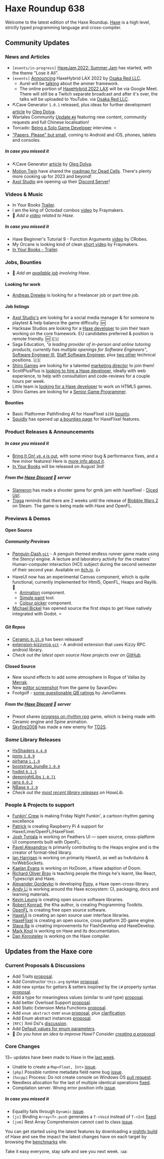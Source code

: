 [_template]: ../templates/roundup.html
[date]: / "2022-07-28 09:33:00"
[modified]: / "2022-07-28 10:01:00"
[published]: / "2022-07-28 12:00:00"
[description]: / "The latest news covering the Haxe community, featuring upcoming talks, the latest HaxeLib releases, game previews and lots more!"
[contributor]: https://twitter.com/teormech "Alexander Hohlov"

# Haxe Roundup 638

Welcome to the latest edition of the Haxe Roundup. [Haxe](http://haxe.org/?ref=haxe.io) is a high level, strictly typed programming language and cross-compiler.

## Community Updates

### News and Articles

- `[events/in-progress]` [HaxeJam 2022: Summer Jam](https://itch.io/jam/haxejam-2022-summer-jam) has started, with the theme "Lose it All".
- `[events]` [Announcing](https://osakared.io/blog/2022-07-11-announcing-haxehybrid-lax-2022) HaxeHybrid LAX 2022 by [Osaka Red LLC](https://twitter.com/osakared/status/1546573866637606913).
  - Aurel will be [talking](https://twitter.com/osakared/status/1550896415794114561) about the ammer framework.
  - The online portion of [HaxeHybrid 2022 LAX](https://www.eventbrite.com/e/haxehybrid-tickets-372431020207) will be via Google Meet. There will still be a Twitch separate broadcast and after it's over, the talks will be uploaded to YouTube. via [Osaka Red LLC](https://twitter.com/osakared/status/1549845030637953024).
- ⛏️Cave Generator `1.0.1` released, plus ideas for further development [article](https://www.patreon.com/posts/cave-generator-1-69424288) by [Oleg Dolya](https://twitter.com/watawatabou/status/1550501575700914177).
- Wartales Community [Update `#4`](https://store.steampowered.com/news/app/1527950/view/3383909822381942160) featuring new content, community requests and full Chinese localisation!
- Torcado: [Being a Solo Game Developer](https://80.lv/articles/torcado-being-a-solo-game-developer) interview. :star:
- ["Papers, Please" but small](https://twitter.com/dukope/status/1550895020861181952), coming to Android and iOS, phones, tablets and consoles.

##### _In case you missed it_

- ⛏️Cave Generator [article](https://www.patreon.com/posts/69286048) by [Oleg Dolya](https://twitter.com/watawatabou/status/1549387303579164672).
- [Motion Twin](https://twitter.com/motiontwin/status/1549416272240054272) have shared the [roadmap for Dead Cells](https://store.steampowered.com/news/app/588650/view/3346754034231946658). There's plenty more cooking up for 2023 and beyond!
- [Axol Studio](https://twitter.com/AxolStudio/status/1549154111794384903) are opening up their [Discord Server](https://discord.gg/a9JQRBzp)!

### Videos & Music

- In Your Books [Trailer](https://www.youtube.com/watch?v=6oxaCdu6TNk&widget_referrer=haxe.io).
- I am the king of Octodad combos [video](https://www.youtube.com/shorts/gWDU_2sjyes?widget_referrer=haxe.io) by Fraymakers.
- :memo: _Add a [video](https://github.com/skial/haxe.io/labels/video) related to Haxe_.

##### _In case you missed it_

- Haxe Beginner's Tutorial 9 - Function Arguments [video](https://www.youtube.com/watch?v=UjTWhkSCSUI&widget_referrer=haxe.io) by CRobes.
- My Orcane is looking kind of clean [short video](https://www.youtube.com/shorts/wxZIoIegpr8?widget_referrer=haxe.io) by Fraymakers.
- [In Your Books - Trailer](https://www.youtube.com/watch?v=6oxaCdu6TNk&widget_referrer=haxe.io).

### Jobs, Bounties

- :memo: _Add an [available job](https://github.com/skial/haxe.io/labels/jobs) involving Haxe_.

#### Looking for work

- [Andreas Drewke](https://twitter.com/andreas_drewke/status/1388457246275821571) is looking for a freelancer job or part time job.

#### Job listings

- [Axol Studio's](https://twitter.com/AxolStudio/status/1544735107432472576) are looking for a social media manager & for someone to playtest & help balance the game difficulty. :new:
- Hacksaw Studios are looking for a [Haxe developer](https://github.com/skial/haxe.io/issues/992) to join their team working on the core framework. EU candidates preferred & position is remote friendly. :new: :eu:
- Saga Education, _"a leading provider of in-person and online tutoring products, currently has multiple openings for Software Engineers"_, [Software Engineer III](https://www.sagaeducation.org/careers?gh_jid=6026420002), [Staff Software Engineer](https://www.sagaeducation.org/careers?gh_jid=5973477002), plus [two other](https://github.com/skial/haxe.io/issues/974) technical positions. :us:
- [Shiro Games](https://twitter.com/shirogames/status/1488530669257076745) are looking for a talented [marketing director](https://shirogames.com/jobs/marketing-director/) to join them!
- ScottPlusPlus is [looking to hire a Haxe developer](https://twitter.com/ScottPlusPlus/status/1485395961304129538), ideally with web experience, to help with consultation and code-reviews for a couple hours per week.
- Little team is [looking for a Haxe developer](https://gamedev.ru/job/forum/?id=264871) to work on HTML5 games.
- Shiro Games are looking for a [Senior Game Programmer](https://shirogames.com/jobs/senior-game-programmer/).

#### Bounties
- Basic Platformer Pathfinding AI for HaxeFlixel `$150` [bounty](https://github.com/chosencharacters/squidBounties/issues/5).
- [Squidly](https://twitter.com/squuuidly/status/1243925472121151488) has opened up [a bounties page](https://github.com/chosencharacters/squidBounties) for HaxeFlixel features.

### Product Releases & Announcements

##### _In case you missed it_

- [Bring It On! `v0.4` is out](https://twitter.com/AxolStudio/status/1549053127713665025), with some minor bug & performance fixes, and a few minor features! Here is [more info about it](https://axolstudio.itch.io/bring-it-on/devlog/405702/v04-bugs-and-performance-tweaks).
- [In Your Books](https://store.steampowered.com/app/1681310/in_your_books/) will be released on August 3rd!

##### From the [Haxe Discord] :key: server

- [Slameron](https://discord.com/channels/162395145352904705/162664383082790912/998396590379253781) has made a shooter game for gmtk jam with haxeflixel - [Diced Up!](https://slameron.itch.io/diced-up).
- [Tigga](https://discord.com/channels/162395145352904705/162664383082790912/998675334947930243) reminds that there are 2 weeks until the release of [Blobble Wars 2](https://store.steampowered.com/app/2067200/Blobble_Wars_2/) on Steam. The game is being made with Haxe and OpenFL.

### Previews & Demos

#### Open Source

##### Community Previews

- [Penguin-Dash `git`](https://github.com/PhilipU21/Penguin-Dash) - A penguin themed endless runner game made using the Stencyl engine. A lecture and laboratory activity for the creators' Human-computer interaction (HCI) subject during the second semester of their second year. Available on [itch.io](https://philipu.itch.io/penguin-dash). :+1:
- HaxeUI now has an experimental Canvas component, which is quite functional, currently implemented for Html5, OpenFL, Heaps and Raylib. :star2:
   - [Animation](https://twitter.com/IanHarrigan1982/status/1551245169260986368) component.
   - [Simple paint](https://twitter.com/IanHarrigan1982/status/1551480574522654724) tool.
   - [Colour picker](https://twitter.com/IanHarrigan1982/status/1552272962618904576) component.
- [Michael Bickel](https://twitter.com/dazKind/status/1550829129376972801) has opened source the first steps to get Haxe natively integrated with Godot. :star:

##### _Git Repos_

- [Ceramic `0.15.0`](https://github.com/ceramic-engine/ceramic/releases/tag/v0.15.0) has been released!
- [extension-kizzyrcp `git`](https://github.com/MAJigsaw77/extension-kizzyrcp) - A android extension that uses Kizzy RPC android library.
- _Check out the latest open source Haxe projects over on [GitHub][latest github]_.

#### Closed Source

- New sound effects to add some atmosphere in Rogue of Vallas by [Merrak](https://twitter.com/merrak/status/1551798800028762112).
- New [editor screenshot](https://twitter.com/dylnavas36/status/1550778437673140226) from the game by SavanDev.
- Footgolf - [some questionable QB ratings](https://twitter.com/jano_games/status/1550507242570539008) by JanoGames.

##### From the [Haxe Discord] :key: server

- Prexot shares [progress on rhythm rpg](https://discord.com/channels/162395145352904705/162664383082790912/1001204744053870712) game, which is being made with Ceramic engine and Spine animation.
- [Skyfire2008](https://discord.com/channels/162395145352904705/162664383082790912/1001946053790142474) has made a new enemy for [TD2S](https://kurt-c0caine.itch.io/td2s).

### _Some_ Library Releases

- [HxShaders `4.4.0`](https://lib.haxe.org/p/HxShaders)
- [pony `1.8.9`](https://lib.haxe.org/p/pony)
- [pirhana `1.1.9`](https://lib.haxe.org/p/pirhana)
- [bootstrap_bundle `2.0.0`](https://lib.haxe.org/p/bootstrap_bundle)
- [hxdist `0.1.5`](https://lib.haxe.org/p/hxdist)
- [deepnightLibs `1.0.71`](https://lib.haxe.org/p/deepnightLibs)
- [jans `0.0.2`](https://lib.haxe.org/p/jans)
- [NBase `0.2.0`](https://lib.haxe.org/p/NBase)
- _Check out the [most recent library releases](https://lib.haxe.org/recent/) on HaxeLib_.

### People & Projects to support

- [Funkin' Crew](https://ninja-muffin24.itch.io/funkin) is making Friday Night Funkin', a cartoon rhythm gaming excellence
- [Patrick](https://www.patreon.com/gepatto) is creating Raspberry Pi 4 support for Haxe/Lime/OpenFL/HaxeFlixel.
- [Josh Tynjala](https://github.com/sponsors/joshtynjala) is working on Feathers UI — open source, cross-platform UI components built with OpenFL.
- [Pavel Alexandrov](https://ko-fi.com/yanrishatum) is primarily contributing to the Heaps engine and is the creator of format-tiled library.
- [Ian Harrigan](https://github.com/sponsors/ianharrigan) is working on primarily HaxeUI, as well as hxArduino & hxWebSockets.
- [Kaelan Evans](https://github.com/sponsors/kevansevans) is working on HxDoom, a Haxe adaption of Doom.
- [Richard Oliver Bray](https://ko-fi.com/richardoliverbray) is teaching people the things he's learnt, like React, Typescript and Haxe.
- [Alexander Gordeyko](https://www.patreon.com/axgord) is developing [Pony](https://github.com/AxGord/Pony), a Haxe open-cross-library.
- [Andy Li](https://github.com/users/andyli/sponsorship) is working around the Haxe ecosystem: CI, packaging, docs and learning materials.
- [Kevin Leung](https://www.patreon.com/kevinresol) is creating open source software libraries.
- [Robert Konrad](https://www.patreon.com/RobDangerous), the Kha author, is creating Programming Toolkits.
- [OpenFL](https://www.patreon.com/openfl) is creating free open source software.
- [HaxeUI](https://www.patreon.com/haxeui) is creating an open source user interface libraries.
- [HaxeFlixel](https://www.patreon.com/haxeflixel) is creating an open source, cross platform 2D game engine.
- [Slava Ra](https://www.patreon.com/slavara) is creating improvements for FlashDevelop and HaxeDevelop.
- [Mark Knol](https://www.patreon.com/markknol) is working on Haxe and its documentation.
- [Dan Korostelev](https://www.patreon.com/nadako) is working on the Haxe compiler.

## Updates from the Haxe core

### Current Proposals & Discussions

- Add Traits [proposal](https://github.com/HaxeFoundation/haxe-evolution/pull/98).
- Add Constructor `this.arg` syntax [proposal](https://github.com/HaxeFoundation/haxe-evolution/pull/97).
- Add new syntax for getters & setters inspired by the `C#` property syntax [proposal](https://github.com/HaxeFoundation/haxe-evolution/pull/96).
- Add a type for meaningless values (similar to unit type) [proposal](https://github.com/HaxeFoundation/haxe-evolution/pull/95).
- Add better Overload Support [proposal](https://github.com/HaxeFoundation/haxe-evolution/pull/93).
- Add Static Extension Meta Functions [proposal](https://github.com/HaxeFoundation/haxe-evolution/pull/91).
- Add `enum abstract` over `enum` [proposal](https://github.com/HaxeFoundation/haxe-evolution/pull/87), plus [clarification](https://github.com/HaxeFoundation/haxe-evolution/pull/87#issuecomment-935339089).
- Add Enum abstract instances [proposal](https://github.com/HaxeFoundation/haxe-evolution/pull/86).
- `[RFC]` Xml Dsl's [discussion](https://github.com/HaxeFoundation/haxe-evolution/issues/60).
- Add [Default values for enum parameters](https://github.com/HaxeFoundation/haxe-evolution/issues/27).
- :memo: _Do you have an idea to improve Haxe? Consider [creating a proposal]._

### Core Changes

13~ updates have been made to Haxe in the [last week][last week newurl].

- Unable to create a `Map<Float, Int>` [issue](https://github.com/HaxeFoundation/haxe/issues/10762).
- `[php]` Possible runtime metadata field name bug [issue](https://github.com/HaxeFoundation/haxe/issues/10764).
- `[hxcpp]` Process: Do not create console on Windows OS [pull request](https://github.com/HaxeFoundation/hxcpp/pull/1004).
- Needless allocation for the last of multiple identical operations [fixed](https://github.com/HaxeFoundation/haxe/issues/10765).
- Compilation server. Wrong error position info [issue](https://github.com/HaxeFoundation/haxe/issues/10763).

##### _In case you missed it_

- Equality fails through `Dynamic` [issue](https://github.com/HaxeFoundation/haxe/issues/10760).
- `[js]` Binding `Array<T>.push` generates a `T->Void` instead of `T->Int` [fixed](https://github.com/HaxeFoundation/haxe/issues/10754).
- `[jvm]` Rest Array Comprehension cannot cast to class [issue](https://github.com/HaxeFoundation/haxe/issues/10761).

You can get started using the latest features by downloading a [nightly build] of Haxe and see the impact the latest changes have on each target by browsing the [benchmarks] site.

Take it easy everyone, stay safe and see you next week. :ua:

[benchmarks]: https://benchs.haxe.org/
[nightly build]: http://build.haxe.org
[creating a proposal]: https://github.com/HaxeFoundation/haxe-evolution
[last week]: https://github.com/search?q=closed:2022-07-21..2022-07-28+org:haxefoundation+is:closed
[last week newurl]: https://github.com/search?q=updated:%3E2022-07-21+org:haxefoundation
[latest github]: https://github.com/search?o=desc&q=created:%22%3E+2022-07-21%22+language:Haxe&s=updated&type=Repositories
[Haxe Discord]: https://discordapp.com/invite/0uEuWH3spjck73Lo
[Armory Discord]: https://discord.com/invite/7jDud8R3dE
[OpenFL Discord]: https://discordapp.com/invite/tDgq8EE
[FeathersUI Discord]: https://discord.com/invite/SnJBC53
[Deepnight Discord]: https://discord.gg/xRMdA4er
